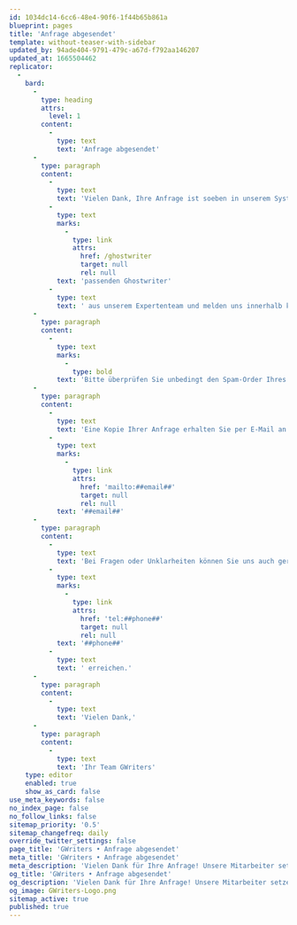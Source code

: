 ```yaml
---
id: 1034dc14-6cc6-48e4-90f6-1f44b65b861a
blueprint: pages
title: 'Anfrage abgesendet'
template: without-teaser-with-sidebar
updated_by: 94ade404-9791-479c-a67d-f792aa146207
updated_at: 1665504462
replicator:
  -
    bard:
      -
        type: heading
        attrs:
          level: 1
        content:
          -
            type: text
            text: 'Anfrage abgesendet'
      -
        type: paragraph
        content:
          -
            type: text
            text: 'Vielen Dank, Ihre Anfrage ist soeben in unserem System eingegangen. Wir kontaktieren nun die für Ihr Anliegen am besten '
          -
            type: text
            marks:
              -
                type: link
                attrs:
                  href: /ghostwriter
                  target: null
                  rel: null
            text: 'passenden Ghostwriter'
          -
            type: text
            text: ' aus unserem Expertenteam und melden uns innerhalb kürzester Zeit mit einem unverbindlichen Angebot bei Ihnen zurück.'
      -
        type: paragraph
        content:
          -
            type: text
            marks:
              -
                type: bold
            text: 'Bitte überprüfen Sie unbedingt den Spam-Order Ihres E-Mail-Postfachs, falls Sie innerhalb unserer Geschäftszeiten noch kein Angebot von uns innerhalb von 2 Stunden erhalten haben.'
      -
        type: paragraph
        content:
          -
            type: text
            text: 'Eine Kopie Ihrer Anfrage erhalten Sie per E-Mail an Ihre angegebene Kontaktadresse. Falls Sie uns Korrekturen, Ergänzungen oder Dateianhänge zusenden möchten, senden Sie diese bitte einfach per E-Mail an: '
          -
            type: text
            marks:
              -
                type: link
                attrs:
                  href: 'mailto:##email##'
                  target: null
                  rel: null
            text: '##email##'
      -
        type: paragraph
        content:
          -
            type: text
            text: 'Bei Fragen oder Unklarheiten können Sie uns auch gern von Montag bis Freitag, 9:00-18:00 Uhr telefonisch unter der Rufnummer '
          -
            type: text
            marks:
              -
                type: link
                attrs:
                  href: 'tel:##phone##'
                  target: null
                  rel: null
            text: '##phone##'
          -
            type: text
            text: ' erreichen.'
      -
        type: paragraph
        content:
          -
            type: text
            text: 'Vielen Dank,'
      -
        type: paragraph
        content:
          -
            type: text
            text: 'Ihr Team GWriters'
    type: editor
    enabled: true
    show_as_card: false
use_meta_keywords: false
no_index_page: false
no_follow_links: false
sitemap_priority: '0.5'
sitemap_changefreq: daily
override_twitter_settings: false
page_title: 'GWriters • Anfrage abgesendet'
meta_title: 'GWriters • Anfrage abgesendet'
meta_description: 'Vielen Dank für Ihre Anfrage! Unsere Mitarbeiter setzen sich in kürzester Zeit mit Ihnen Verbindung!'
og_title: 'GWriters • Anfrage abgesendet'
og_description: 'Vielen Dank für Ihre Anfrage! Unsere Mitarbeiter setzen sich in kürzester Zeit mit Ihnen Verbindung!'
og_image: GWriters-Logo.png
sitemap_active: true
published: true
---
```

